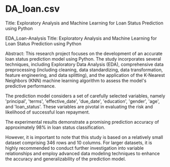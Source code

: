 # DA_loan.csv
Title: Exploratory Analysis and Machine Learning for Loan Status Prediction using Python

EDA_Loan-Analysis
Title: Exploratory Analysis and Machine Learning for Loan Status Prediction using Python

Abstract: This research project focuses on the development of an accurate loan status prediction model using Python. The study incorporates several techniques, including Exploratory Data Analysis (EDA), comprehensive data preprocessing (including cleaning, data standardizing, data transformation, feature engineering, and data splitting), and the application of the K-Nearest Neighbors (KNN) machine learning algorithm to assess the model's predictive performance.

The prediction model considers a set of carefully selected variables, namely 'principal', 'terms', 'effective_date', 'due_date', 'education', 'gender', 'age', and 'loan_status'. These variables are pivotal in evaluating the risk and likelihood of successful loan repayment.

The experimental results demonstrate a promising prediction accuracy of approximately 98% in loan status classification.

However, it is important to note that this study is based on a relatively small dataset comprising 346 rows and 10 columns. For larger datasets, it is highly recommended to conduct further investigation into variable relationships and employ advanced data modeling techniques to enhance the accuracy and generalizability of the prediction model.
